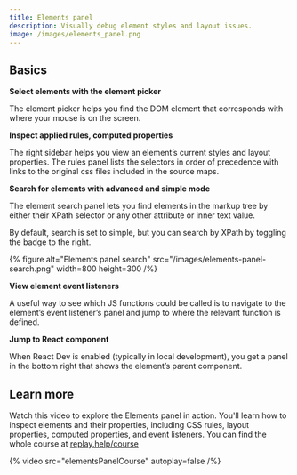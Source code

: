 ```yaml
---
title: Elements panel
description: Visually debug element styles and layout issues.
image: /images/elements_panel.png
---
```


## Basics

**Select elements with the element picker**

The element picker helps you find the DOM element that corresponds with where your mouse is on the screen.

**Inspect applied rules, computed properties**

The right sidebar helps you view an element’s current styles and layout properties. The rules panel lists the selectors in order of precedence with links to the original css files included in the source maps.

**Search for elements with advanced and simple mode**

The element search panel lets you find elements in the markup tree by either their XPath selector or any other attribute or inner text value.

By default, search is set to simple, but you can search by XPath by toggling the badge to the right.

{% figure
  alt="Elements panel search"
  src="/images/elements-panel-search.png"
  width=800
  height=300
/%}

**View element event listeners**

A useful way to see which JS functions could be called is to navigate to the element’s event listener’s panel and jump to where the relevant function is defined.

**Jump to React component**

When React Dev is enabled (typically in local development), you get a panel in the bottom right that shows the element’s parent component.

## Learn more
Watch this video to explore the Elements panel in action. You'll learn how to inspect elements and their properties, including CSS rules, layout properties, computed properties, and event listeners. You can find the whole course at [replay.help/course](https://replay.help/course)

{% video src="elementsPanelCourse" autoplay=false /%}